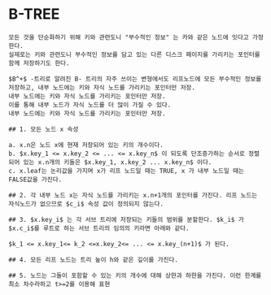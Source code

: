 # B-TREE
    
    모든 것을 단순화하기 위해 키와 관련도니 "부수적인 정보" 는 카와 같은 노드에 잇다고 가정한다.
    실제로는 키와 관련도니 부수적인 정보를 담고 있는 다른 디스크 페이지를 가리키는 포인터를 함께 저장하기도 한다.
    
    $B^+$ -트리로 알려진 B- 트리의 자주 쓰이는 변형에서도 리프노드에 모든 부수적인 정보를 저장하고, 내부 노드에는 키와 자식 노드를 가리키는 포인터만 저장. 
    내부 노드에는 키와 자식 노드를 가리키는 포인터만 저장. 
    이를 통해 내부 노드가 자식 노드를 더 많이 가질 수 있다.
    내부 노드에는 키와 자식 노드를 가리키는 포인터만 저장. 
    
    ## 1. 모든 노드 x 속성
    
    a. x.n은 노드 x에 현재 저장되어 있는 키의 개수이다.
    b. $x.key_1 <= x.key_2 <= ... <= x.key_n$ 이 되도록 단조증가하는 순서로 정렬되어 있는 x.n개의 키들은 $x.key_1, x.key_2 ... x.key_n$ 이다.  
    c. x.leaf는 논리값을 가지며 x가 리프 노드일 때는 TRUE, x 가 내부 노드일 때는 FALSE값을 가진다.
    
    ## 2. 각 내부 노드 x는 자식 노드를 가리키는 x.n+1개의 포인터를 가진다. 리프 노드는 자식노드가 없으므로 $c_i$ 속성 값이 정의되지 않는다. 
    
    ## 3. $x.key_i$ 는 각 서브 트리에 저장되는 키들의 범위를 분할한다. $k_i$ 가 $x.c_i$를 루트로 하는 서브 트리의 임의의 키라면 아래와 같다.
    
    $k_1 <= x.key_1<= k_2 <=x.key_2<= ... <= x.key_(n+1)$ 가 된다. 
    
    ## 4. 모든 리프 노드는 트리 높이 h와 같은 깊이를 가진다. 
    
    ## 5. 노드는 그들이 포함할 수 있는 키의 개수에 대해 상한과 하한을 가진다. 이런 한계를 최소 차수라하고 t>=2를 이용해 표현
    
